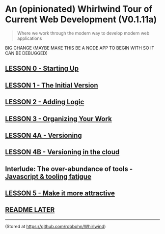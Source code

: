 # An (opinionated) Whirlwind Tour of Current Web Development (V0.1.11a)

> Where we work through the modern way to develop modern web applications  

BIG CHANGE (MAYBE MAKE THIS BE A NODE APP TO BEGIN WITH SO IT CAN BE DEBUGGED)

## [LESSON 0 - Starting Up](https://github.com/robbohn/Whirlwind/blob/master/LESSON00/README.md)

## [LESSON 1 - The Initial Version](https://github.com/robbohn/Whirlwind/blob/master/LESSON01/README.md)

## [LESSON 2 - Adding Logic](https://github.com/robbohn/Whirlwind/blob/master/LESSON02/README.md)

## [LESSON 3 - Organizing Your Work](https://github.com/robbohn/Whirlwind/blob/master/LESSON03/README.md)

## [LESSON 4A - Versioning](https://github.com/robbohn/Whirlwind/blob/master/LESSON04/README.md)

## [LESSON 4B - Versioning in the cloud](https://github.com/robbohn/Whirlwind/blob/master/LESSON04/README_B.md)

## __Interlude:__ The over-abundance of tools - [Javascript & tooling fatigue](https://medium.com/@ericclemmons/javascript-fatigue-48d4011b6fc4) 

## [LESSON 5 - Make it more attractive](https://github.com/robbohn/Whirlwind/blob/master/LESSON05/README.md)

## [README LATER](https://github.com/robbohn/Whirlwind/blob/master/README_later.md)

--------------------

(Stored at <https://github.com/robbohn/Whirlwind>)
